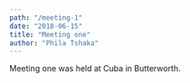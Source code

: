 ```yaml
---
path: "/meeting-1"
date: "2018-06-15"
title: "Meeting one"
author: "Phila Tshaka"
---
```

Meeting one was held at Cuba in Butterworth.
<!-- <iframe width="560" height="305" src="https://www.youtube.com/embed/c--etqIJcow?ecver=1" frameborder="0" allowfullscreen></iframe> -->